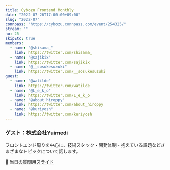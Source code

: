 ```yaml
---
title: Cybozu Frontend Monthly
date: "2022-07-26T17:00:00+09:00"
slug: "2022-07"
connpass: "https://cybozu.connpass.com/event/254325/"
stream: ""
no: 25
skipEtc: true
members:
  - name: "@shisama_"
    link: https://twitter.com/shisama_
  - name: "@sajikix"
    link: https://twitter.com/sajikix
  - name: "@__sosukesuzuki"
    link: https://twitter.com/__sosukesuzuki
guest:
  - name: "@watilde"
    link: https://twitter.com/watilde
  - name: "@L_e_k_o"
    link: https://twitter.com/L_e_k_o
  - name: "@about_hiroppy"
    link: https://twitter.com/about_hiroppy
  - name: "@kuriyosh"
    link: https://twitter.com/kuriyosh
---
```



### ゲスト：株式会社Yuimedi

フロントエンド周りを中心に、技術スタック・開発体制・抱えている課題などさまざまなトピックについて話します。

🔗 [当日の質問用スライド](https://github.com/cybozu/frontend-monthly/files/9178212/FrontendMonthly22-07.pdf)
